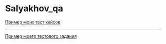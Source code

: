 # Salyakhov_qa
[Пример моих тест кейсов](https://docs.google.com/spreadsheets/d/1m4Dsi28eHvEsNLPXL3PKXCdYDV1zWfB5kMDLy8EoHjo/edit#gid=224410608)

---

[Пример моего тестового задания](https://docs.google.com/spreadsheets/d/1t1ZI_8mmGE4IUdJCijJoZFXch5Kg-4C--nytRngexSA/edit#gid=0)